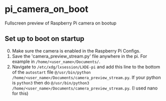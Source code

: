 # pi_camera_on_boot
Fullscreen preview of Raspberry Pi camera on bootup

## Set up to boot on startup
0. Make sure the camera is enabled in the Raspberry Pi Configs.
1. Save the 'camera_preview_stream.py' file anywhere in the pi. For example in `/home/<user_name>/Documents/`.
2. Navigate to `/etc/xdg/lxsession/LXDE-pi` and add this line to the bottom of the `autostart` file `@/usr/bin/python /home/<user_name>/Documents/camera_preview_stream.py`. If your python is `python3` then do `@/usr/bin/python3 /home/<user_name>/Documents/camera_preview_stream.py`. (I used nano for this)
